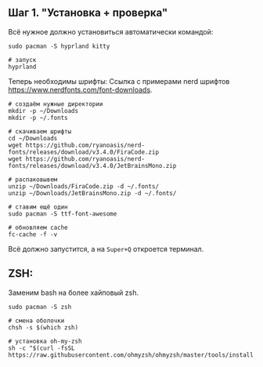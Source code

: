 
## __Шаг 1. "Установка + проверка"__
Всё нужное должно установиться автоматически командой:
```
sudo pacman -S hyprland kitty

# запуск
hyprland
```

Теперь необходимы шрифты:
Ссылка с примерами nerd шрифтов https://www.nerdfonts.com/font-downloads.
```
# создаём нужные директории
mkdir -p ~/Downloads
mkdir -p ~/.fonts

# скачиваем шрифты
cd ~/Downloads
wget https://github.com/ryanoasis/nerd-fonts/releases/download/v3.4.0/FiraCode.zip
wget https://github.com/ryanoasis/nerd-fonts/releases/download/v3.4.0/JetBrainsMono.zip

# распаковывем
unzip ~/Downloads/FiraCode.zip -d ~/.fonts/
unzip ~/Downloads/JetBrainsMono.zip -d ~/.fonts/

# ставим ещё один
sudo pacman -S ttf-font-awesome

# обновляем cache
fc-cache -f -v
```

Всё должно запустится, а на `Super+Q` откроется терминал.

## __ZSH:__

Заменим bash на более хайповый zsh.
```
sudo pacman -S zsh

# смена оболочки
chsh -s $(which zsh)

# установка oh-my-zsh
sh -c "$(curl -fsSL https://raw.githubusercontent.com/ohmyzsh/ohmyzsh/master/tools/install.sh)"

```